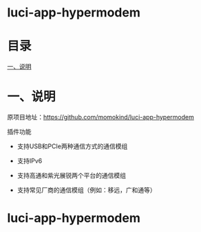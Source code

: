# luci-app-hypermodem

# 目录

[一、说明](#一说明)

# 一、说明

原项目地址：https://github.com/momokind/luci-app-hypermodem

插件功能

- 支持USB和PCIe两种通信方式的通信模组

- 支持IPv6

- 支持高通和紫光展锐两个平台的通信模组

- 支持常见厂商的通信模组（例如：移远，广和通等）

# luci-app-hypermodem
